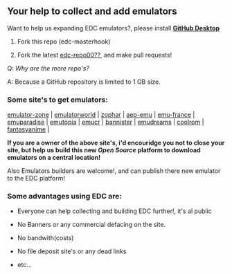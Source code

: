 ## Your help to collect and add emulators

Want to help us expanding EDC emulators?, please install [**GitHub Desktop**](https://desktop.github.com)

1) Fork this repo (edc-masterhook)

2) Fork the latest [edc-repo00??](https://github.com/PhoenixInteractiveNL), and make pull requests!

Q: _Why are the more repo's?_

A: Because a GitHub repository is limited to 1 GB size.

### Some site's to get emulators:

[emulator-zone](http://www.emulator-zone.com) | 
[emulatorworld](http://www.emulatorworld.com/) |
[zophar](http://www.zophar.net) | 
[aep-emu](https://www.aep-emu.de) | 
[emu-france](http://www.emu-france.com) | 
[emuparadise](http://www.emuparadise.me) | 
[emutopia](http://www.emutopia.com/) | 
[emucr](http://www.emucr.com/) | 
[bannister](http://www.bannister.org/software/) | 
[emudreams](http://www.emudreams.pl/) | 
[coolrom](http://coolrom.com/emulators/) | 
[fantasyanime](http://fantasyanime.com/emulators) | 

**If you are a owner of the above site's, i'd encouridge you not to close your site, but help us build this new _Open Source_ platform to download emulators on a central location!**

Also Emulators builders are welcome!, and can publish there new emulator to the EDC platform!

### Some advantages using EDC are:
- Everyone can help collecting and building EDC further!, it's al public

- No Banners or any commercial defacing on the site.

- No bandwith(costs)

- No file deposit site's or any dead links

- etc...
